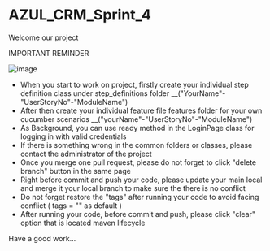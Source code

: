 # AZUL_CRM_Sprint_4


Welcome our project

IMPORTANT REMINDER

![image](https://user-images.githubusercontent.com/105225726/200518153-b2ffb71f-c1cb-4747-aabf-eee0184301b6.png)


  - When you start to work on project, firstly create your individual step definition class under step_definitions folder                                        __("YourName"-"UserStoryNo"-"ModuleName") 
  - After then create your individual feature file features folder for your own cucumber scenarios __("yourName"-"UserStoryNo"-"ModuleName")
  - As Background, you can use ready method in the LoginPage class for logging in with valid credentials
  - If there is something wrong in the common folders or classes, please contact the administrator of the project
  - Once you merge one pull request, please do not forget to click "delete branch" button in the same page
  - Right before commit and push your code, please update your main local and merge it your local branch to make sure the there is no conflict
  - Do not forget restore the "tags" after running your code to avoid facing conflict ( tags = "" as default )
  - After running your code, before commit and push, please click "clear" option that is located maven lifecycle
  
Have a good work...
